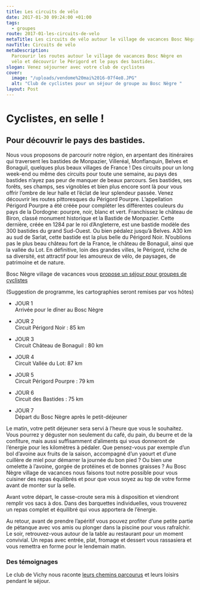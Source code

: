 ```yaml
---
title: Les circuits de vélo
date: 2017-01-30 09:24:00 +01:00
tags:
  - groupes
route: 2017-01-les-circuits-de-velo
metaTitle: Les circuits de vélo autour le village de vacances Bosc Nègre
navTitle: Circuits de vélo
metaDescription:
  Parcourir les routes autour le village de vacances Bosc Nègre en
  vélo et découvrir le Périgord et le pays des bastides.
slogan: Venez séjourner avec votre club de cyclistes
cover:
  image: "/uploads/vendome%20mai%2016-07f4e8.JPG"
  alt: "Club de cyclistes pour un séjour de groupe au Bosc Nègre "
layout: Post
---
```


# Cyclistes, en selle !

## Pour découvrir le pays des bastides.

Nous vous proposons de parcourir notre région, en arpentant des itinéraires qui traversent les bastides de Monpazier, Villeréal, Monflanquin, Belves et Bonaguil, quelques plus beaux villages de France ! Des circuits pour un long week-end ou même des circuits pour toute une semaine, au pays des bastides n’ayez pas peur de manquer de beaux parcours. Ses bastides, ses forêts, ses champs, ses vignobles et bien plus encore sont là pour vous offrir l’ombre de leur halle et l’éclat de leur splendeur passée.
Venez découvrir les routes pittoresques du Périgord Pourpre. L’appellation Périgord Pourpre a été créée pour compléter les différentes couleurs du pays de la Dordogne: pourpre, noir, blanc et vert. Franchissez le château de Biron, classé monument historique et la Bastide de Monpazier. Cette dernière, créée en 1284 par le roi d’Angleterre, est une bastide modèle des 300 bastides du grand Sud-Ouest. Ou bien pédalez jusqu’à Belves. A30 km au sud de Sarlat, cette bastide est la plus belle du Périgord Noir. N’oublions pas le plus beau château fort de la France, le château de Bonaguil, ainsi que la vallée du Lot.
En définitive, loin des grandes villes, le Périgord, riche de sa diversité, est attractif pour les amoureux de vélo, de paysages, de patrimoine et de nature.

Bosc Nègre village de vacances vous [propose un séjour pour groupes de cyclistes](/groupes/vacances-sportives/)

(Suggestion de programme, les cartographies seront remises par vos hôtes)

- JOUR 1\
  Arrivée pour le dîner au Bosc Nègre

- JOUR 2\
  Circuit Périgord Noir : 85 km

- JOUR 3\
  Circuit Château de Bonaguil : 80 km

- JOUR 4\
  Circuit Vallée du Lot: 87 km

- JOUR 5\
  Circuit Périgord Pourpre : 79 km

- JOUR 6\
  Circuit des Bastides : 75 km

- JOUR 7\
  Départ du Bosc Nègre après le petit-déjeuner

Le matin, votre petit déjeuner sera servi à l’heure que vous le souhaitez. Vous pourrez y déguster non seulement du café, du pain, du beurre et de la confiture, mais aussi suffisamment d’aliments qui vous donneront de l’énergie pour les kilomètres à pédaler. Que pensez-vous par exemple d’un bol d’avoine aux fruits de la saison, accompagné d’un yaourt et d’une cuillère de miel pour démarrer la journée du bon pied ? Ou bien une omelette à l’avoine, gorgée de protéines et de bonnes graisses ? Au Bosc Nègre village de vacances nous faisons tout notre possible pour vous cuisiner des repas équilibrés et pour que vous soyez au top de votre forme avant de monter sur la selle.

Avant votre départ, le casse-croute sera mis à disposition et viendront remplir vos sacs à dos. Dans des barquettes individuelles, vous trouverez un repas complet et équilibré qui vous apportera de l’énergie.

Au retour, avant de prendre l’apéritif vous pouvez profiter d’une petite partie de pétanque avec vos amis ou plonger dans la piscine pour vous rafraîchir. Le soir, retrouvez-vous autour de la table au restaurant pour un moment convivial. Un repas avec entrée, plat, fromage et dessert vous rassasiera et vous remettra en forme pour le lendemain matin.

### Des témoignages

Le club de Vichy nous raconte [leurs chemins parcourus](https://cyclodhv.jimdo.com/nos-nombreuses-photos-de-sorties-et-de-manifestations-de-2006-%C3%A0-2015/s%C3%A9jour-d-avril-2013-dans-le-p%C3%A9rigord/) et leurs loisirs pendant le séjour.
